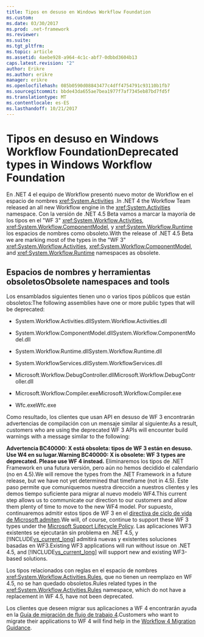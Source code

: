 ```yaml
---
title: Tipos en desuso en Windows Workflow Foundation
ms.custom: 
ms.date: 03/30/2017
ms.prod: .net-framework
ms.reviewer: 
ms.suite: 
ms.tgt_pltfrm: 
ms.topic: article
ms.assetid: 4aebe928-a964-4c1c-abf7-0dbbd3604b13
caps.latest.revision: "2"
author: Erikre
ms.author: erikre
manager: erikre
ms.openlocfilehash: 085b0590d08843477c4dff4754791c93110b1fb7
ms.sourcegitcommit: bbde43da655ae7bea1977f7af7345eb87bd7fd5f
ms.translationtype: MT
ms.contentlocale: es-ES
ms.lasthandoff: 10/21/2017
---
```

# <a name="deprecated-types-in-windows-workflow-foundation"></a><span data-ttu-id="dc84c-102">Tipos en desuso en Windows Workflow Foundation</span><span class="sxs-lookup"><span data-stu-id="dc84c-102">Deprecated types in Windows Workflow Foundation</span></span>
<span data-ttu-id="dc84c-103">En .NET 4 el equipo de Workflow presentó nuevo motor de Workflow en el espacio de nombres <xref:System.Activities> .</span><span class="sxs-lookup"><span data-stu-id="dc84c-103">In .NET 4 the Workflow Team released an all new Workflow engine in the <xref:System.Activities> namespace.</span></span> <span data-ttu-id="dc84c-104">Con la versión de .NET 4.5 Beta vamos a marcar la mayoría de los tipos en el "WF 3" <xref:System.Workflow.Activities>, <xref:System.Workflow.ComponentModel>, y <xref:System.Workflow.Runtime> los espacios de nombres como obsoleto.</span><span class="sxs-lookup"><span data-stu-id="dc84c-104">With the release of .NET 4.5 Beta we are marking most of the types in the "WF 3" <xref:System.Workflow.Activities>, <xref:System.Workflow.ComponentModel>, and  <xref:System.Workflow.Runtime> namespaces as obsolete.</span></span>  
  
## <a name="obsolete-namespaces-and-tools"></a><span data-ttu-id="dc84c-105">Espacios de nombres y herramientas obsoletos</span><span class="sxs-lookup"><span data-stu-id="dc84c-105">Obsolete namespaces and tools</span></span>  
 <span data-ttu-id="dc84c-106">Los ensamblados siguientes tienen uno o varios tipos públicos que están obsoletos:</span><span class="sxs-lookup"><span data-stu-id="dc84c-106">The following assemblies have one or more public types that will be deprecated:</span></span>  
  
-   <span data-ttu-id="dc84c-107">System.Workflow.Activities.dll</span><span class="sxs-lookup"><span data-stu-id="dc84c-107">System.Workflow.Activities.dll</span></span>  
  
-   <span data-ttu-id="dc84c-108">System.Workflow.ComponentModel.dll</span><span class="sxs-lookup"><span data-stu-id="dc84c-108">System.Workflow.ComponentModel.dll</span></span>  
  
-   <span data-ttu-id="dc84c-109">System.Workflow.Runtime.dll</span><span class="sxs-lookup"><span data-stu-id="dc84c-109">System.Workflow.Runtime.dll</span></span>  
  
-   <span data-ttu-id="dc84c-110">System.WorkflowServices.dll</span><span class="sxs-lookup"><span data-stu-id="dc84c-110">System.WorkflowServices.dll</span></span>  
  
-   <span data-ttu-id="dc84c-111">Microsoft.Workflow.DebugController.dll</span><span class="sxs-lookup"><span data-stu-id="dc84c-111">Microsoft.Workflow.DebugController.dll</span></span>  
  
-   <span data-ttu-id="dc84c-112">Microsoft.Workflow.Compiler.exe</span><span class="sxs-lookup"><span data-stu-id="dc84c-112">Microsoft.Workflow.Compiler.exe</span></span>  
  
-   <span data-ttu-id="dc84c-113">Wfc.exe</span><span class="sxs-lookup"><span data-stu-id="dc84c-113">Wfc.exe</span></span>  
  
 <span data-ttu-id="dc84c-114">Como resultado, los clientes que usan API en desuso de WF 3 encontrarán advertencias de compilación con un mensaje similar al siguiente:</span><span class="sxs-lookup"><span data-stu-id="dc84c-114">As a result, customers who are using the deprecated WF 3 APIs will encounter build warnings with a message similar to the following:</span></span>  
  
 <span data-ttu-id="dc84c-115">**Advertencia BC40000: X está obsoleta: tipos de WF 3 están en desuso. Use W4 en su lugar.**</span><span class="sxs-lookup"><span data-stu-id="dc84c-115">**Warning BC40000: X is obsolete: WF 3 types are deprecated. Please use WF 4 instead.**</span></span> <span data-ttu-id="dc84c-116">Eliminaremos los tipos de .NET Framework en una futura versión, pero aún no hemos decidido el calendario (no en 4.5).</span><span class="sxs-lookup"><span data-stu-id="dc84c-116">We will remove the types from the .NET Framework in a future release, but we have not yet determined that timeframe (not in 4.5).</span></span> <span data-ttu-id="dc84c-117">Este paso permite que comuniquemos nuestra dirección a nuestros clientes y les demos tiempo suficiente para migrar al nuevo modelo WF4.</span><span class="sxs-lookup"><span data-stu-id="dc84c-117">This current step allows us to communicate our direction to our customers and allow them plenty of time to move to the new WF4 model.</span></span> <span data-ttu-id="dc84c-118">Por supuesto, continuaremos admitir estos tipos de WF 3 en el [directiva de ciclo de vida de Microsoft admiten](http://aka.ms/MicrosoftSupportLifecycle).</span><span class="sxs-lookup"><span data-stu-id="dc84c-118">We will, of course, continue to support these WF 3 types under the [Microsoft Support Lifecycle Policy](http://aka.ms/MicrosoftSupportLifecycle).</span></span> <span data-ttu-id="dc84c-119">Las aplicaciones WF3 existentes se ejecutarán sin problema en .NET 4.5, y [!INCLUDE[vs_current_long](../../../includes/vs-current-long-md.md)] admitirá nuevas y existentes soluciones basadas en WF3.</span><span class="sxs-lookup"><span data-stu-id="dc84c-119">Existing WF3 applications will run without issue on .NET 4.5, and [!INCLUDE[vs_current_long](../../../includes/vs-current-long-md.md)] will support new and existing WF3-based solutions.</span></span>  
  
 <span data-ttu-id="dc84c-120">Los tipos relacionados con reglas en el espacio de nombres <xref:System.Workflow.Activities.Rules>, que no tienen un reemplazo en WF 4.5, no se han quedado obsoletos.</span><span class="sxs-lookup"><span data-stu-id="dc84c-120">Rules related types in the <xref:System.Workflow.Activities.Rules> namespace, which do not have a replacement in WF 4.5, have not been deprecated.</span></span>  
  
 <span data-ttu-id="dc84c-121">Los clientes que deseen migrar sus aplicaciones a WF 4 encontrarán ayuda en la [Guía de migración de flujo de trabajo 4](migration-guidance.md).</span><span class="sxs-lookup"><span data-stu-id="dc84c-121">Customers who want to migrate their applications to WF 4 will find help in the [Workflow 4 Migration Guidance](migration-guidance.md).</span></span>
